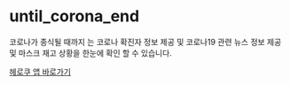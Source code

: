 # until_corona_end

코로나가 종식될 때까지 는 코로나 확진자  정보 제공 및 코로나19 관련 뉴스 정보 제공 및 마스크 재고 상황을 한눈에 확인 할 수 있습니다.

[헤로쿠 앱 바로가기](https://until-cov-ends.herokuapp.com/)
